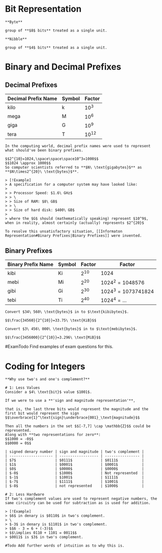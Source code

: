 # Bit Representation
```ad-definition
**Byte**

group of **$8$ bits** treated as a single unit.
```

```ad-definition
**Nibble**

group of **$4$ bits** treated as a single unit.
```

# Binary and Decimal Prefixes
## Decimal Prefixes
| Decimal Prefix Name | Symbol | Factor  |
| ------------------- | ------ | ------- |
| kilo                | $\text{k}$    | $10^3$  |
| mega                | $\text{M}$    | $10^6$  |
| giga                | $\text{G}$    | $10^9$  |
| tera                | $\text{T}$    | $10^12$ |

```ad-failure
In the computing world, decimal prefix names were used to represent what should've been binary prefixes.

$$2^{10}=1024,\space\space\space10^3=1000$$
$$1024 \approx 1000$$
So computer scientists referred to **$N\ \text{gigabytes}$** as **$N\times2^{20}\ \text{bytes}$**.

> [!Example]
> A specification for a computer system may have looked like:
> 
> > Processor Speed: $1.6\ GHz$
> > \
> > Size of RAM: $8\ GB$
> > \
> > Size of hard disk: $400\ GB$
>
> where the $G$ should (mathematically speaking) represent $10^9$, when in reality, almost certainly (actually) represents $2^{20}$

To resolve this unsatisfactory situation, [[Informaton Representation#Binary Prefixes|Binary Prefixes]] were invented.
```

## Binary Prefixes
| Binary Prefix Name | Symbol | Factor   | Factor                |
| ------------------ | ------ | -------- | --------------------- |
| kibi               | $\text{Ki}$   | $2^{10}$ | $1024$                |
| mebi               | $\text{Mi}$   | $2^{20}$ | $1024^2=1048576$      |
| gibi               | $\text{Gi}$   | $2^{30}$ | $1024^3 = 1073741824$ |
| tebi               | $\text{Ti}$   | $2^{40}$ | $1024^4=\dots$        |

```ad-example
Convert $34\ 560\ \text{bytes}$ in to $\text{kibibytes}$.

$$\frac{34560}{2^{10}}=33.75\ \text{KiB}$$
```

```ad-example
Convert $3\ 456\ 000\ \text{bytes}$ in to $\text{mebibytes}$.

$$\frac{3456000}{2^{10}}=3.296\ \text{MiB}$$
```

#ExamTodo Find examples of exam questions for this.

# Coding for Integers
```ad-faq
**Why use two's and one's complement?**

# 1: Less Values
Consider a $4\ \text{bit}$ value $1001$. 

If we were to use a **'sign and magnitude representation'**,

that is, the last three bits would represent the magnitude and the first bit would represent the sign
$$\overbrace{1}^\text{sign}\underbrace{001}_\text{magnitude}$$

Then all the numbers in the set $$[-7,7] \cap \mathbb{Z}$$ could be represented. 
Along with **two representations for zero**:
$$1000 = -0$$
$$0000 = 0$$

| signed denary number | sign and magnitude | two's complement |
| -------------------- | ------------------ | ---------------- |
| $7$                  | $0111$             | $0111$           |
| $1$                  | $0001$             | $0001$           |
| $0$                  | $0000$             | $0000$           |
| $-0$                 | $1000$             | Not represented  |
| $-1$                 | $1001$             | $1111$           |
| $-7$                 | $1111$             | $1001$           |
| $-8$                 | not represented    | $1000$           |

# 2: Less Hardware
If two's complement values are used to represent negative numbers, the same circuitry can be used for subtraction as is used for addition.

> [!Example]
> $6$ in denary is $0110$ in two's complement.
> \
> $-3$ in denary is $1101$ in two's complement.
> $$6 - 3 = 6 + (-3)$$
> $$\implies 0110 + 1101 = 0011$$
> $0011$ is $3$ in two's complement.

#Todo Add further words of intuition as to why this is.
```

